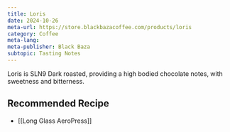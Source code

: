 ```yaml
---
title: Loris
date: 2024-10-26
meta-url: https://store.blackbazacoffee.com/products/loris
category: Coffee
meta-lang: 
meta-publisher: Black Baza
subtopic: Tasting Notes
---
```

Loris is SLN9 Dark roasted, providing a high bodied chocolate notes, with sweetness and bitterness.

## Recommended Recipe 
- [[Long Glass AeroPress]]